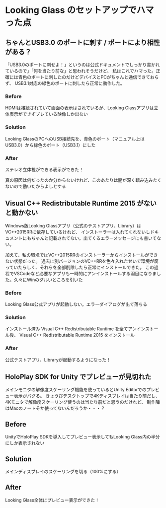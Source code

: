 # Looking Glass のセットアップでハマった点

## ちゃんとUSB3.0 のポートに刺す / ポートにより相性がある？

「USB3.0のポートに刺せよ！」というのは公式ドキュメントでしっかり書かれているので」「何を当たり前な」と思われそうだけど、
私はこれでハマった。正確には青色のポートに刺したのだけどデバイスとPCがちゃんと通信できておらず、
USB3.1対応の緑色のポートに刺したら正常に動作した。

### Before

HDMIは接続されていて画面の表示はされているが、Looking Glassアプリは立体表示ができずブレている映像しか出ない

### Solution

Looking GlassのPCへのUSB接続先を、青色のポート（マニュアル上はUSB3.0）から緑色のポート（USB3.1）にした

### After

ステレオ立体視ができる表示ができた！

真の原因は何だったのか分からないけれど、このあたりは闇が深く踏み込みたくないので動いたからよしとする

## Visual C++ Redistributable Runtime 2015 がないと動かない

Windows版Looking Glassアプリ（公式のテストアプリ、Library）はVC++2015RRに依存しているけれど、
インストーラーは入れてくれないしドキュメントにもちゃんと記載されてない。出てくるエラーメッセージにも書いてない。

加えて、私の環境ではVC++2015RRのインストーラーからインストールができない状態だった。
過去に別バージョンのVC++RRを色々入れたせいで環境が腐っていたらしく、それらを全部削除したら正常にインストールできた。
この過程でVSCodeなど必要なアプリも一時的にアンインストールする羽目になりました。久々にWinのダルいところを引いた

### Before

Looking Glass公式アプリが起動しない。エラーダイアログが出て落ちる

### Solution

インストール済み Visual C++ Redistributable Runtime を全てアンインストール後、
Visual C++ Redistributable Runtime 2015 をインストール

### After

公式テストアプリ、Libraryが起動するようになった！

## HoloPlay SDK for Unity でプレビューが見切れた

メインモニタの解像度スケーリング機能を使っているとUnity Editorでのプレビュー表示がバグる。
きょうびデスクトップで4Kディスプレイは当たり前だし、4Kモニタで解像度スケーリング使うのは当たり前だと思うのだけれど、
制作陣はMacのノートそか使ってないんだろうか・・・？

## Before

UnityでHoloPlay SDKを導入してプレビュー表示してもLooking Glass内の半分にしか表示されない

## Solution

メインディスプレイのスケーリングを切る（100%にする）

## After

Looking Glass全体にプレビュー表示ができた！
